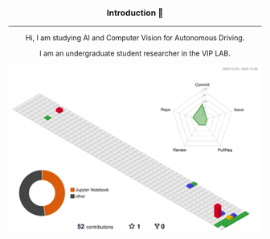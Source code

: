 

<!--
**minxxeo/minxxeo** is a ✨ _special_ ✨ repository because its `README.md` (this file) appears on your GitHub profile.

Here are some ideas to get you started:

- 🔭 I’m currently working on ...
- 🌱 I’m currently learning ...
- 👯 I’m looking to collaborate on ...
- 🤔 I’m looking for help with ...
- 💬 Ask me about ...
- 📫 How to reach me: ...
- 😄 Pronouns: ...
- ⚡ Fun fact: ...
-->
<div align = center> 

<h3> Introduction 🙌</h3> 

---
Hi, I am studying AI and Computer Vision for Autonomous Driving.

I am an undergraduate student researcher in the VIP LAB.
</div>



![](./profile-3d-contrib/profile-gitblock.svg)
